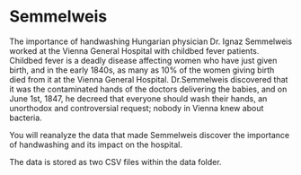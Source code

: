 # Semmelweis
The importance of handwashing
Hungarian physician Dr. Ignaz Semmelweis worked at the Vienna General Hospital with childbed fever patients. Childbed fever is a deadly disease affecting women who have just given birth, and in the early 1840s, as many as 10% of the women giving birth died from it at the Vienna General Hospital. Dr.Semmelweis discovered that it was the contaminated hands of the doctors delivering the babies, and on June 1st, 1847, he decreed that everyone should wash their hands, an unorthodox and controversial request; nobody in Vienna knew about bacteria.

You will reanalyze the data that made Semmelweis discover the importance of handwashing and its impact on the hospital.

The data is stored as two CSV files within the data folder.
